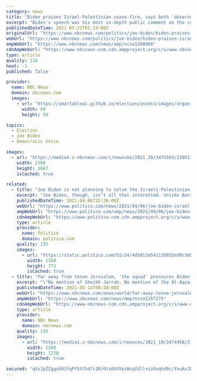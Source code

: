 ```yaml
---
category: news
title: "Biden praises Israel-Palestinian cease-fire, says both 'deserve to live safely and securely'"
excerpt: "Biden's speech was his most in-depth public comment on the conflict, which has lasted nearly 11 days, since the violence broke out."
publishedDateTime: 2021-05-21T01:19:00Z
originalUrl: "https://www.nbcnews.com/politics/joe-biden/biden-praises-israel-palestinian-cease-fire-says-both-deserve-live-n1268068"
webUrl: "https://www.nbcnews.com/politics/joe-biden/biden-praises-israel-palestinian-cease-fire-says-both-deserve-live-n1268068"
ampWebUrl: "https://www.nbcnews.com/news/amp/ncna1268068"
cdnAmpWebUrl: "https://www-nbcnews-com.cdn.ampproject.org/c/s/www.nbcnews.com/news/amp/ncna1268068"
type: article
quality: 124
heat: -1
published: false

provider:
  name: NBC News
  domain: nbcnews.com
  images:
    - url: "https://smartableai.github.io/election/assets/images/organizations/nbcnews.com-50x50.jpg"
      width: 50
      height: 50

topics:
  - Election
  - Joe Biden
  - Democratic Voice

images:
  - url: "https://media4.s-nbcnews.com/i/newscms/2021_20/3475503/210517-joe-biden-ac-539p_500d32791934166f92e79e5a7ff70451.jpg"
    width: 2500
    height: 1667
    isCached: true

related:
  - title: "Joe Biden is not planning to solve the Israeli-Palestinian conflict"
    excerpt: "Joe Biden, though, isn’t all that interested. Unlike Barack Obama and Donald Trump, Biden hasn’t named a special envoy to focus on the Israeli-Palestinian portfolio. Unlike Bill Clinton, Biden has no plans for any sort of peace conference, or even a ..."
    publishedDateTime: 2021-04-06T22:36:00Z
    webUrl: "https://www.politico.com/news/2021/04/06/joe-biden-israel-palestine-conflict-479405"
    ampWebUrl: "https://www.politico.com/amp/news/2021/04/06/joe-biden-israel-palestine-conflict-479405"
    cdnAmpWebUrl: "https://www-politico-com.cdn.ampproject.org/c/s/www.politico.com/amp/news/2021/04/06/joe-biden-israel-palestine-conflict-479405"
    type: article
    provider:
      name: Politico
      domain: politico.com
    quality: 135
    images:
      - url: "https://static.politico.com/52/24/4d5812e541128852ed8c3d89e2db/210406-biden-israel-getty-773.jpg"
        width: 1160
        height: 773
        isCached: true
  - title: "Far away from tense Jerusalem, 'the squad' pressures Biden on Israel-Palestinian conflict"
    excerpt: "\"No mention of Sheikh Jarrah. No mention of the Al-Aqsa raid,\" Rep. Ilhan Omar said after President Joe Biden spoke to Prime Minister Benjamin Netanyahu."
    publishedDateTime: 2021-05-14T08:30:00Z
    webUrl: "https://www.nbcnews.com/news/world/far-away-tense-jerusalem-squad-pressures-biden-israel-palestinian-conflict-n1267275"
    ampWebUrl: "https://www.nbcnews.com/news/amp/ncna1267275"
    cdnAmpWebUrl: "https://www-nbcnews-com.cdn.ampproject.org/c/s/www.nbcnews.com/news/amp/ncna1267275"
    type: article
    provider:
      name: NBC News
      domain: nbcnews.com
    quality: 126
    images:
      - url: "https://media1.s-nbcnews.com/i/newscms/2021_19/3474458/210513-biden-squad-mideast-conflict-2x1-cs_1de4efa6b206c70221e70b469fe86158.jpg"
        width: 2500
        height: 1250
        isCached: true

secured: "qVvJpZZgqaS03fqPY5tCh47s1R/Otx6VV9yzWsqfGll+zzXuqhd9c/YxuAvJk5ymCBD89U7v24syBlXWHdw8oBEGAeBhMoj0APsBa/2ZrE6fpmKg32jecLk71jsdWF3aXrlP3knl71JoBuHr/cYgkxQEGHGQyZNItFQBUvl2+IC8Jirl9PQhFtGiXrf1ttqe1kmPXBvquaHbWys8A2KbxrBE7019MN//vnz+XXniWFXqFspYwaUk8wb0a/qm6CiL9RkBQRwTdht4dYFWTcVjTAWM11snkS71Xk1jTV+dGd27ftwGBKOE/nIber5JLCXWo5QazDSQlvHMrSmKA/P2veNiXqpbJ35+4k44e5faC2w=;N5t3NFNLTyFrAjI7OtI78Q=="
---
```


